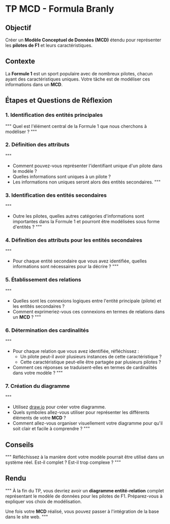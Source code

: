 # TP MCD - Formula Branly

## Objectif
Créer un **Modèle Conceptuel de Données (MCD)** étendu pour représenter les **pilotes de F1** et leurs caractéristiques.

## Contexte
La **Formule 1** est un sport populaire avec de nombreux pilotes, chacun ayant des caractéristiques uniques. Votre tâche est de modéliser ces informations dans un **MCD**.

## Étapes et Questions de Réflexion

### 1. Identification des entités principales
"""
Quel est l'élément central de la Formule 1 que nous cherchons à modéliser ?
"""

### 2. Définition des attributs
"""
- Comment pouvez-vous représenter l'identifiant unique d'un pilote dans le modèle ?
- Quelles informations sont uniques à un pilote ?
- Les informations non uniques seront alors des entités secondaires.
"""

### 3. Identification des entités secondaires
"""
- Outre les pilotes, quelles autres catégories d'informations sont importantes dans la Formule 1 et pourront être modélisées sous forme d'entités ?
"""

### 4. Définition des attributs pour les entités secondaires
"""
- Pour chaque entité secondaire que vous avez identifiée, quelles informations sont nécessaires pour la décrire ?
"""

### 5. Établissement des relations
"""
- Quelles sont les connexions logiques entre l'entité principale (pilote) et les entités secondaires ?
- Comment exprimeriez-vous ces connexions en termes de relations dans un **MCD** ?
"""

### 6. Détermination des cardinalités
"""
- Pour chaque relation que vous avez identifiée, réfléchissez :
    - Un pilote peut-il avoir plusieurs instances de cette caractéristique ?
    - Cette caractéristique peut-elle être partagée par plusieurs pilotes ?
- Comment ces réponses se traduisent-elles en termes de cardinalités dans votre modèle ?
"""

### 7. Création du diagramme
"""
- Utilisez [draw.io](https://draw.io) pour créer votre diagramme.
- Quels symboles allez-vous utiliser pour représenter les différents éléments de votre **MCD** ?
- Comment allez-vous organiser visuellement votre diagramme pour qu'il soit clair et facile à comprendre ?
"""

## Conseils
"""
Réfléchissez à la manière dont votre modèle pourrait être utilisé dans un système réel. Est-il complet ? Est-il trop complexe ?
"""

## Rendu
"""
À la fin du TP, vous devriez avoir un **diagramme entité-relation** complet représentant le modèle de données pour les pilotes de F1. Préparez-vous à expliquer vos choix de modélisation.

Une fois votre **MCD** réalisé, vous pouvez passer à l'intégration de la base dans le site web.
"""
